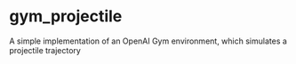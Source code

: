 # gym_projectile
A simple implementation of an OpenAI Gym environment, which simulates a projectile trajectory
